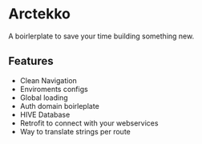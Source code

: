 # Arctekko

A boirlerplate to save your time building something new.

## Features

- Clean Navigation
- Enviroments configs
- Global loading
- Auth domain boirleplate
- HIVE Database
- Retrofit to connect with your webservices
- Way to translate strings per route


